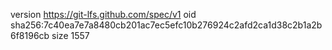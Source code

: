 version https://git-lfs.github.com/spec/v1
oid sha256:7c40ea7e7a8480cb201ac7ec5efc10b276924c2afd2ca1d38c2b1a2b6f8196cb
size 1557
